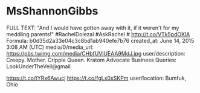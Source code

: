 # MsShannonGibbs

FULL TEXT: "And I would have gotten away with it, if it weren't for my meddling parents!" #RachelDolezal #AskRachel # http://t.co/VTk5pdOKlA
Formula: b0d35d2a33e04c3c8bd1ab940efe7b76
created_at: June 14, 2015 3:08 AM (UTC)
media/0/media_url: https://pbs.twimg.com/media/CHbfUVlUEAA9MdJ.jpg
user/description: Creepy.
Mother. Cripple Queen. Kratom Advocate Business Queries:
LookUnderTheVeil@gmail

https://t.co/tYRx6Awucj https://t.co/fgLx0xSKPm
user/location: Bumfuk, Ohio